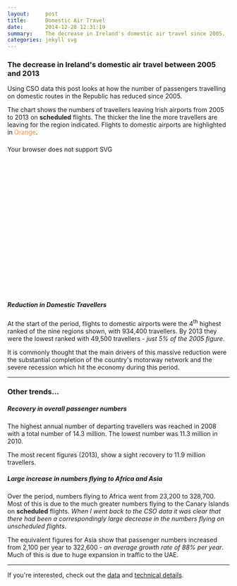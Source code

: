 ```yaml
---
layout:     post
title:      Domestic Air Travel
date:       2014-12-28 12:31:19
summary:    The decrease in Ireland's domestic air travel since 2005.
categories: jekyll svg
---
```


<head>
  <style>
  .svg-container_16-9 { 
    display: inline-block;
    position: relative;
    width: 100%;
    padding-bottom: 56.25%; 
    vertical-align: middle; 
    overflow: hidden;
    margin-top: 0.5rem;
    margin-bottom: 2rem;
  }

  .svg-container_sq { 
    display: inline-block;
    position: relative;
    width: 100%;
    padding-bottom: 100%; 
    vertical-align: middle; 
    overflow: hidden; 
  } 

  .svg-content { 
    display: inline-block;
    position: absolute;
    top: 0;
    left: 0;
  }
  </style>
</head>

### The decrease in Ireland's domestic air travel between 2005 and 2013

Using CSO data this post looks at how the number of passengers travelling on domestic routes in the Republic has reduced since 2005.

The chart shows the numbers of travellers leaving Irish airports from 2005 to 2013 on __scheduled__ flights. The thicker the line the more travellers are leaving for the region indicated. Flights to domestic airports are highlighted in <span style="color: rgb(253,141,60);">Orange</span>.

<div class="svg-container_16-9">
  <object type="image/svg+xml" data="{{ site.baseurl }}/images/141228_DestRegionsYears_IrelandHighlight.svg" width="100%" height="100%" class="svg-content">Your browser does not support SVG
  </object>
</div>

##### Reduction in Domestic Travellers

At the start of the period, flights to domestic airports were the 4<sup>th</sup> highest ranked of the nine regions shown, with 934,400 travellers. By 2013 they were the lowest ranked with 49,500 travellers -  _just 5% of the 2005 figure_.

It is commonly thought that the main drivers of this massive reduction were the substantial completion of the country's motorway network and the severe recession which hit the economy during this period.

---

### Other trends...

##### Recovery in overall passenger numbers

The highest annual number of departing travellers was reached in 2008 with a total number of 14.3 million. The lowest number was 11.3 million in 2010.

The most recent figures (2013), show a sight recovery to 11.9 million travellers.

##### Large increase in numbers flying to Africa and Asia

Over the period, numbers flying to Africa went from 23,200 to 328,700. Most of this is due to the much greater numbers flying to the Canary Islands on __scheduled__ flights. _When I went back to the CSO data it was clear that there had been a correspondingly large decrease in the numbers flying on unscheduled flights_.

The equivalent figures for Asia show that passenger numbers increased from 2,100 per year to 322,600 - _an average growth rate of 88% per year_. Much of this is due to huge expansion in traffic to the UAE.

---

If you're interested, check out the [data](https://github.com/prockley/Air_Passengers_Dep_raw.densitydesign/tree/master/data) and [technical details](https://github.com/prockley/Air_Passengers_Dep_raw.densitydesign/tree/master).